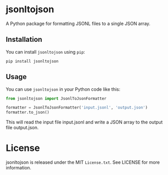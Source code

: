 # jsonltojson

A Python package for formatting JSONL files to a single JSON array.

## Installation

You can install `jsonltojson` using `pip`:
<br>

```shell
pip install jsonltojson
```

## Usage

You can use `jsonltojson` in your Python code like this:

```python
from jsonltojson import JsonlToJsonFormatter

formatter = JsonlToJsonFormatter('input.jsonl', 'output.json')
formatter.to_json()
```

This will read the input file input.jsonl and write a JSON array to the output file output.json.

# License

jsonltojson is released under the MIT `License.txt`. See LICENSE for more information.
